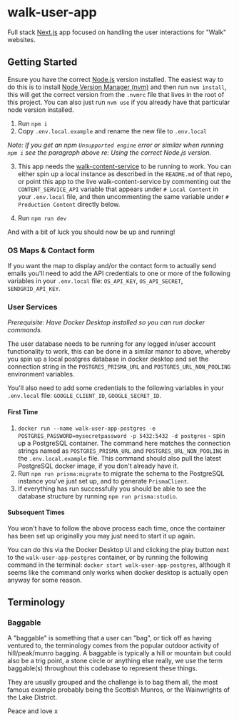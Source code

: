 # walk-user-app

Full stack [Next.js](https://github.com/vercel/next.js) app focused on handling the user interactions for "Walk" websites.

## Getting Started

Ensure you have the correct [Node.js](https://github.com/nodejs/node) version installed. The easiest way to do this is to install [Node Version Manager (nvm)](https://github.com/nvm-sh/nvm) and then run `nvm install`, this will get the correct version from the `.nvmrc` file that lives in the root of this project. You can also just run `nvm use` if you already have that particular node version installed.

1. Run `npm i`
2. Copy `.env.local.example` and rename the new file to `.env.local`

_Note: If you get an npm `Unsupported engine` error or similar when running `npm i` see the paragraph above re: Using the correct Node.js version._

3. This app needs the [walk-content-service](https://github.com/al-tron/walk-content-service) to be running to work. You can either spin up a local instance as described in the `README.md` of that repo, or point this app to the live walk-content-service by commenting out the `CONTENT_SERVICE_API` variable that appears under `# Local Content` in your `.env.local` file, and then uncommenting the same variable under `# Production Content` directly below.

4. Run `npm run dev`

And with a bit of luck you should now be up and running!

### OS Maps & Contact form

If you want the map to display and/or the contact form to actually send emails you'll need to add the API credentials to one or more of the following variables in your `.env.local` file: `OS_API_KEY`, `OS_API_SECRET`, `SENDGRID_API_KEY`.

### User Services

_Prerequisite: Have Docker Desktop installed so you can run docker commands._

The user database needs to be running for any logged in/user account functionality to work, this can be done in a similar manor to above, whereby you spin up a local postgres database in docker desktop and set the connection string in the `POSTGRES_PRISMA_URL` and `POSTGRES_URL_NON_POOLING` environment variables.

You'll also need to add some credentials to the following variables in your `.env.local` file: `GOOGLE_CLIENT_ID`, `GOOGLE_SECRET_ID`.

#### First Time

1. `docker run --name walk-user-app-postgres -e POSTGRES_PASSWORD=mysecretpassword -p 5432:5432 -d postgres` - spin up a PostgreSQL container. The command here matches the connection strings named as `POSTGRES_PRISMA_URL` and `POSTGRES_URL_NON_POOLING` in the `.env.local.example` file. This command should also pull the latest PostgreSQL docker image, if you don't already have it.
2. Run `npm run prisma:migrate` to migrate the schema to the PostgreSQL instance you've just set up, and to generate `PrismaClient`.
3. If everything has run successfully you should be able to see the database structure by running `npm run prisma:studio`.

#### Subsequent Times

You won't have to follow the above process each time, once the container has been set up originally you may just need to start it up again.

You can do this via the Docker Desktop UI and clicking the play button next to the `walk-user-app-postgres` container, or by running the following command in the terminal: `docker start walk-user-app-postgres`, although it seems like the command only works when docker desktop is actually open anyway for some reason.

## Terminology

### Baggable

A "baggable" is something that a user can "bag", or tick off as having ventured to, the terminology comes from the popular outdoor activity of hill/peak/munro bagging. A baggable is typically a hill or mountain but could also be a trig point, a stone circle or anything else really, we use the term baggable(s) throughout this codebase to represent these things.

They are usually grouped and the challenge is to bag them all, the most famous example probably being the Scottish Munros, or the Wainwrights of the Lake District.

Peace and love x
